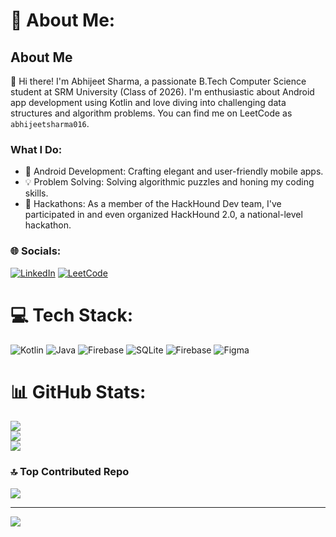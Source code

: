 # 💫 About Me:
## About Me

👋 Hi there! I'm Abhijeet Sharma, a passionate B.Tech Computer Science student at SRM University (Class of 2026). I'm enthusiastic about Android app development using Kotlin and love diving into challenging data structures and algorithm problems. You can find me on LeetCode as `abhijeetsharma016`.

### What I Do:

- 📱 Android Development: Crafting elegant and user-friendly mobile apps.
- 💡 Problem Solving: Solving algorithmic puzzles and honing my coding skills.
- 🌟 Hackathons: As a member of the HackHound Dev team, I've participated in and even organized HackHound 2.0, a national-level hackathon.
  
### 🌐 Socials:
[![LinkedIn](https://img.shields.io/badge/LinkedIn-%230077B5.svg?logo=linkedin&logoColor=white)](https://linkedin.com/in/abhijeet-sharma-229406252) 
[![LeetCode](https://img.shields.io/badge/LeetCode-%23FFA07A.svg?logo=leetcode&logoColor=white)](https://leetcode.com/u/abhijeetsharma016/)




# 💻 Tech Stack:
![Kotlin](https://img.shields.io/badge/kotlin-%237F52FF.svg?style=plastic&logo=kotlin&logoColor=white) ![Java](https://img.shields.io/badge/java-%23ED8B00.svg?style=plastic&logo=openjdk&logoColor=white) ![Firebase](https://img.shields.io/badge/firebase-%23039BE5.svg?style=plastic&logo=firebase) ![SQLite](https://img.shields.io/badge/sqlite-%2307405e.svg?style=plastic&logo=sqlite&logoColor=white) ![Firebase](https://img.shields.io/badge/firebase-a08021?style=plastic&logo=firebase&logoColor=ffcd34) ![Figma](https://img.shields.io/badge/figma-%23F24E1E.svg?style=plastic&logo=figma&logoColor=white)

# 📊 GitHub Stats:
![](https://github-readme-stats.vercel.app/api?username=abhijeetsharma016&theme=dark&hide_border=false&include_all_commits=false&count_private=false)<br/>
![](https://github-readme-streak-stats.herokuapp.com/?user=abhijeetsharma016&theme=dark&hide_border=false)<br/>
![](https://github-readme-stats.vercel.app/api/top-langs/?username=abhijeetsharma016&theme=dark&hide_border=false&include_all_commits=false&count_private=false&layout=compact)



### 🔝 Top Contributed Repo
![](https://github-contributor-stats.vercel.app/api?username=abhijeetsharma016&limit=5&theme=dark&combine_all_yearly_contributions=true)

---
[![](https://visitcount.itsvg.in/api?id=abhijeetsharma016&icon=0&color=0)](https://visitcount.itsvg.in)
